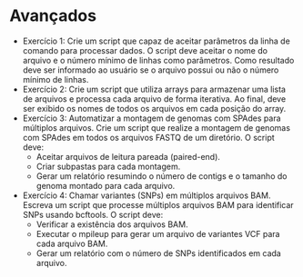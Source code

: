 # Avançados

- Exercício 1: Crie um script que capaz de aceitar parâmetros da linha de comando para processar dados. O script deve aceitar o nome do arquivo e o número mínimo de linhas como parâmetros. Como resultado deve ser informado ao usuário se o arquivo possui ou não o número mínimo de linhas.
- Exercício 2: Crie um script que utiliza arrays para armazenar uma lista de arquivos e processa cada arquivo de forma iterativa. Ao final, deve ser exibido os nomes de todos os arquivos em cada posição do array.
- Exercício 3: Automatizar a montagem de genomas com SPAdes para múltiplos arquivos. Crie um script que realize a montagem de genomas com SPAdes em todos os arquivos FASTQ de um diretório. O script deve:
  - Aceitar arquivos de leitura pareada (paired-end).
  - Criar subpastas para cada montagem.
  - Gerar um relatório resumindo o número de contigs e o tamanho do genoma montado para cada arquivo.
- Exercício 4: Chamar variantes (SNPs) em múltiplos arquivos BAM. Escreva um script que processe múltiplos arquivos BAM para identificar SNPs usando bcftools. O script deve:
  - Verificar a existência dos arquivos BAM.
  - Executar o mpileup para gerar um arquivo de variantes VCF para cada arquivo BAM.
  - Gerar um relatório com o número de SNPs identificados em cada arquivo.

